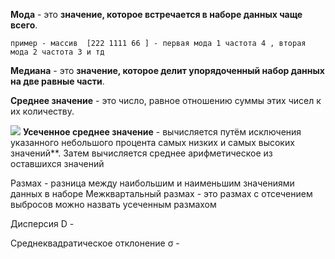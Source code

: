 **Мода** - это **значение, которое встречается в наборе данных чаще всего**.

	пример - массив  [222 1111 66 ] - первая мода 1 частота 4 , вторая мода 2 частота 3 и тд

 **Медиана** - это **значение, которое делит упорядоченный набор данных на две равные части**.

**Среднее значение** - это число, равное отношению суммы этих чисел к их количеству.

![](https://wikimedia.org/api/rest_v1/media/math/render/svg/52a4490ec47192d3f77fbdf9bc8eddacdf2631f2)
**Усеченное среднее значение** -  вычисляется путём исключения указанного небольшого процента самых низких и самых высоких значений**. Затем вычисляется среднее арифметическое из оставшихся значений

Размах - разница между наибольшим и наименьшим значениями данных в наборе
Межквартальный размах - это размах с отсечением выбросов  можно назвать усеченным размахом


Дисперсия  D - 

Среднеквадратическое отклонение σ -




